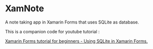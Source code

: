 # XamNote
A note taking app in Xamarin Forms that uses SQLite as database.

This is a companion code for youtube tutorial :

[Xamarin Forms tutorial for beginners - Using SQLite in Xamarin Forms.](https://youtu.be/UVXcv_UttB4)
